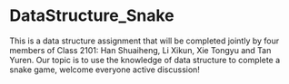 # DataStructure_Snake
This is a data structure assignment that will be completed jointly by four members of Class 2101: 
Han Shuaiheng, Li Xikun, Xie Tongyu and Tan Yuren.
Our topic is to use the knowledge of data structure to complete a snake game, welcome everyone active discussion!

